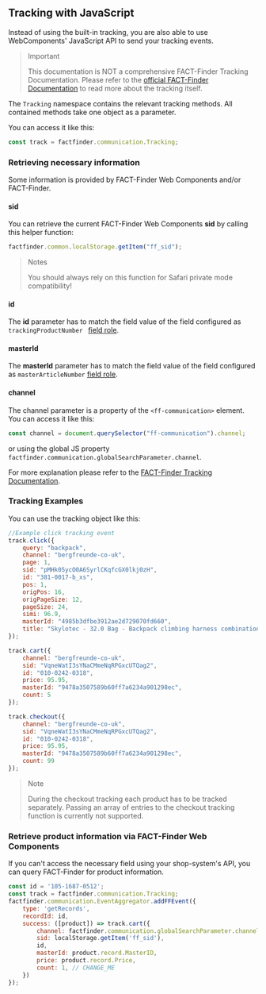 ## Tracking with JavaScript

Instead of using the built-in tracking, you are also able to use WebComponents' JavaScript API to send your tracking events.

> Important
>
> This documentation is NOT a comprehensive FACT-Finder Tracking Documentation.
> Please refer to the [official FACT-Finder Documentation](https://doku.fact-finder.de/endoc/latest/fact-finder-integration/tracking-interface-integration) to read more about the tracking itself.

The `Tracking` namespace contains the relevant tracking methods.
All contained methods take one object as a parameter.

You can access it like this:
```Javascript
const track = factfinder.communication.Tracking;
```


### Retrieving necessary information

Some information is provided by FACT-Finder Web Components and/or FACT-Finder.


#### sid

You can retrieve the current FACT-Finder Web Components **sid** by calling this helper function: 

```js
factfinder.common.localStorage.getItem("ff_sid");
```

> Notes
>
> You should always rely on this function for Safari private mode compatibility!


#### id 

The **id** parameter has to match the field value of the field configured as `trackingProductNumber ` [field role](/documentation/4.x/field-roles).


#### masterId

The **masterId** parameter has to match the field value of the field configured as `masterArticleNumber` [field role](/documentation/4.x/field-roles).


#### channel

The channel parameter is a property of the `<ff-communication>` element.
You can access it like this:

```javascript
const channel = document.querySelector("ff-communication").channel;
```
or using the global JS property `factfinder.communication.globalSearchParameter.channel`.

For more explanation please refer to the [FACT-Finder Tracking Documentation](https://doku.fact-finder.de/endoc/latest/fact-finder-integration/tracking-interface-integration).


### Tracking Examples

You can use the tracking object like this:

```javascript
//Example click tracking event
track.click({
    query: "backpack",
    channel: "bergfreunde-co-uk",
    page: 1,
    sid: "pMHk05ycO0A6SyrlCKqfcGX0lkj0zH",
    id: "381-0017-b_xs",
    pos: 1,
    origPos: 16,
    origPageSize: 12,
    pageSize: 24,
    simi: 96.9,
    masterId: "4985b3dfbe3912ae2d729070fd660",
    title: "Skylotec - 32.0 Bag - Backpack climbing harness combination"
});
```

```javascript
track.cart({
    channel: "bergfreunde-co-uk",
    sid: "VqneWatI3sYNaCMmeNqRPGxcUTQag2",
    id: "010-0242-0318",
    price: 95.95,
    masterId: "9478a3507589b60ff7a6234a901298ec",
    count: 5
});
```

```javascript
track.checkout({
    channel: "bergfreunde-co-uk",
    sid: "VqneWatI3sYNaCMmeNqRPGxcUTQag2",
    id: "010-0242-0318",
    price: 95.95,
    masterId: "9478a3507589b60ff7a6234a901298ec",
    count: 99
});
```

> Note
>
> During the checkout tracking each product has to be tracked separately.
> Passing an array of entries to the checkout tracking function is currently not supported.

### Retrieve product information via FACT-Finder Web Components

If you can't access the necessary field using your shop-system's API, you can query FACT-Finder for product information.

```javascript
const id = '105-1687-0512';
const track = factfinder.communication.Tracking;
factfinder.communication.EventAggregator.addFFEvent({
    type: 'getRecords',
    recordId: id,
    success: ([product]) => track.cart({
        channel: factfinder.communication.globalSearchParameter.channel,
        sid: localStorage.getItem('ff_sid'),
        id,
        masterId: product.record.MasterID,
        price: product.record.Price,
        count: 1, // CHANGE_ME
    })
});
```
